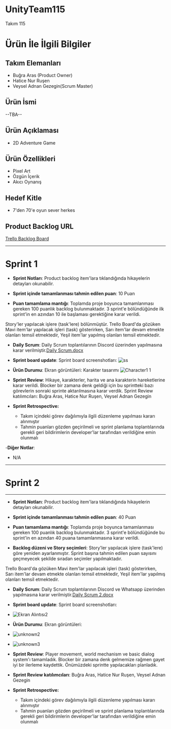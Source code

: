 # UnityTeam115

Takım 115

# Ürün İle İlgili Bilgiler

## Takım Elemanları

- Buğra Aras (Product Owner)
- Hatice Nur Ruşen
- Veysel Adnan Gezegin(Scrum Master)

## Ürün İsmi

--TBA--

## Ürün Açıklaması

- 2D Adventure Game

## Ürün Özellikleri

- Pixel Art
- Özgün İçerik
- Akıcı Oynanış

## Hedef Kitle

- 7'den 70'e oyun sever herkes

## Product Backlog URL

[Trello Backlog Board](https://trello.com/invite/b/c870uJAK/e9aaf0897f155edd7995e583844fb34c/development)

---

# Sprint 1

- **Sprint Notları**: Product backlog item'lara tıklandığında hikayelerin detayları okunabilir.

- **Sprint içinde tamamlanması tahmin edilen puan**: 10 Puan

- **Puan tamamlama mantığı**: Toplamda proje boyunca tamamlanması gereken 100 puanlık backlog bulunmaktadır. 3 sprint'e bölündüğünde ilk sprint'in en azından 10 ile başlaması gerektiğine karar verildi.

Story'ler yapılacak işlere (task'lere) bölünmüştür. Trello Board'da gözüken Mavi item'lar yapılacak işleri (task) gösterirken, Sarı item'lar devam etmekte olanları temsil etmektedir, Yeşil item'lar yapılmış olanları temsil etmektedir.

- **Daily Scrum**: Daily Scrum toplantılarının Discord üzerinden yapılmasına karar verilmiştir.[Daily Scrum.docx](https://github.com/haticenurrusen/UnityTeam115/files/8664910/Daily.Scrum.docx)


- **Sprint board update**: Sprint board screenshotları: 
![ss](https://user-images.githubusercontent.com/92687154/167717481-c15233ce-925f-465f-a24c-23cbfe76b5c4.PNG)

- **Ürün Durumu**: Ekran görüntüleri:
Karakter tasarımı
![Character1 1](https://user-images.githubusercontent.com/92687154/167465300-fffdcbd0-e9b5-495d-a4ba-0e1204c12e5d.png)

- **Sprint Review**: 
Hikaye, karakterler, harita ve ana karakterin hareketlerine karar verildi. Blocker bir zamana denk geldiği için bu sprintteki bazı görevlerin sonraki sprinte aktarılmasına karar verdik.
Sprint Review katılımcıları: Buğra Aras, Hatice Nur Ruşen, Veysel Adnan Gezegin

- **Sprint Retrospective:**
  - Takım içindeki görev dağılımıyla ilgili düzenleme yapılması kararı alınmıştır
  - Tahmin puanları gözden geçirilmeli ve sprint planlama toplantılarında gerekli geri bildirimlerin developer'lar tarafından verildiğine emin olunmalı

-**Diğer Notlar**:
- N/A

---

# Sprint 2

---
- **Sprint Notları**: Product backlog item'lara tıklandığında hikayelerin detayları okunabilir.

- **Sprint içinde tamamlanması tahmin edilen puan**: 40 Puan

- **Puan tamamlama mantığı**: Toplamda proje boyunca tamamlanması gereken 100 puanlık backlog bulunmaktadır. 3 sprint'e bölündüğünde bu sprint'in en azından 40 puana tamamlanmasına karar verildi. 

- **Backlog düzeni ve Story seçimleri**: Story'ler yapılacak işlere (task'lere) göre yeniden ayarlanmıştır. Sprint başına tahmin edilen puan sayısını geçmeyecek şekilde sıradan seçimler yapılmaktadır.

Trello Board'da gözüken Mavi item'lar yapılacak işleri (task) gösterirken, Sarı item'lar devam etmekte olanları temsil etmektedir, Yeşil item'lar yapılmış olanları temsil etmektedir.

- **Daily Scrum**: Daily Scrum toplantılarının Discord ve Whatsapp üzerinden yapılmasına karar verilmiştir.[Daily Scrum 2.docx](https://github.com/haticenurrusen/UnityTeam115/files/8757047/Daily.Scrum.2.docx)


- **Sprint board update**: Sprint board screenshotları: 
- ![Ekran Alıntısı2](https://user-images.githubusercontent.com/92687154/169875174-2f7d580c-71d1-4ad1-8d9c-c8e43222a1dd.PNG)

- **Ürün Durumu**: Ekran görüntüleri:
- ![unknown2](https://user-images.githubusercontent.com/92687154/169875137-b75e9272-d509-4c20-918a-8c6a986a183c.png)
- ![unknown3](https://user-images.githubusercontent.com/92687154/169875139-a6ecae4a-1bb1-4d05-b9de-88fbd8a569eb.png)

- **Sprint Review**: Player movement, world mechanism ve basic dialog system'ı tamamladık. Blocker bir zamana denk gelmemize rağmen gayet iyi bir ilerleme kaydettik. Önümüzdeki sprintte yapılacakları planladık. 

- **Sprint Review katılımcıları**: Buğra Aras, Hatice Nur Ruşen, Veysel Adnan Gezegin

- **Sprint Retrospective:**
  - Takım içindeki görev dağılımıyla ilgili düzenleme yapılması kararı alınmıştır
  - Tahmin puanları gözden geçirilmeli ve sprint planlama toplantılarında gerekli geri bildirimlerin developer'lar tarafından verildiğine emin olunmalı

